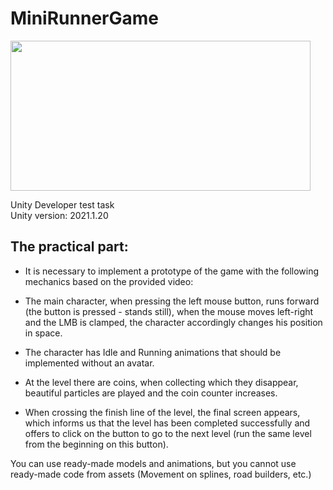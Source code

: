 # MiniRunnerGame

<img src="https://github.com/Alexart1995/MiniRunnerGame/blob/main/GameEx.gif" width="480" height="240">

Unity Developer test task <br>
Unity version: 2021.1.20

## The practical part:

- It is necessary to implement a prototype of the game with the following mechanics based on the provided video:

- The main character, when pressing the left mouse button, runs forward (the button is pressed - stands still), when the mouse moves left-right and the LMB is clamped, the character accordingly changes his position in space.

- The character has Idle and Running animations that should be implemented without an avatar.

- At the level there are coins, when collecting which they disappear, beautiful particles are played and the coin counter increases.

- When crossing the finish line of the level, the final screen appears, which informs us that the level has been completed successfully and offers to click on the button to go to the next level (run the same level from the beginning on this button).


You can use ready-made models and animations, but you cannot use ready-made code from assets (Movement on splines, road builders, etc.)
